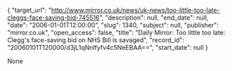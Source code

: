 {
  "target_url": "http://www.mirror.co.uk/news/uk-news/too-little-too-late-cleggs-face-saving-bid-745516", 
  "description": null, 
  "end_date": null, 
  "date": "2006-01-01T12:00:00", 
  "slug": 1340, 
  "subject": null, 
  "publisher": "mirror.co.uk", 
  "open_access": false, 
  "title": "Daily Mirror: Too little too late: Clegg's face-saving bid on NHS Bill is savaged", 
  "record_id": "20060101T120000/d3jL1qNnlfyfv4c5NeEBAA==", 
  "start_date": null
}

None